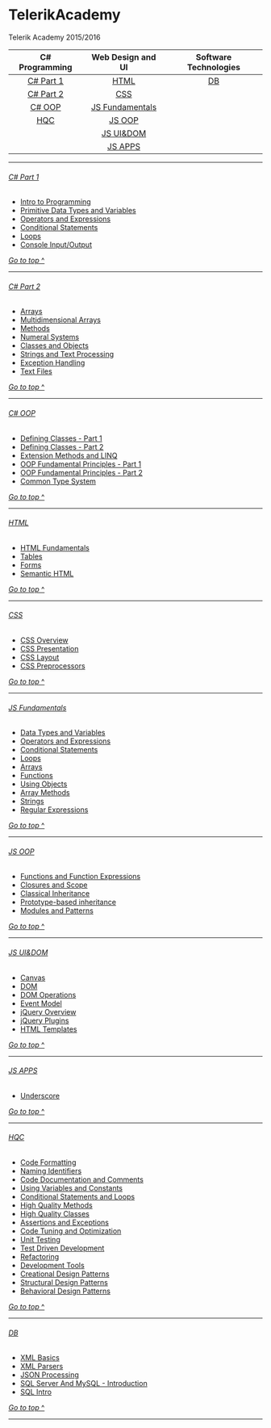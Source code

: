 # TelerikAcademy
Telerik Academy 2015/2016

| C# Programming          | Web Design and UI                   | Software Technologies |
|:-----------------------:|:-----------------------------------:|:---------------------:|
| [C# Part 1](#c-part-1)  | [HTML](#html)                       | [DB](#db)             |
| [C# Part 2](#c-part-2)  | [CSS](#css)                         |                       |
| [C# OOP](#c-oop)        | [JS Fundamentals](#js-fundamentals) |                       |
| [HQC](#hqc)             | [JS OOP](#js-oop)                   |                       |
|                         | [JS UI&DOM](#js-uidom)              |                       |
|                         | [JS APPS](#js-apps)                 |                       |


---

###### [C# Part 1](Homeworks/C%231)
* [Intro to Programming](Homeworks/C%231/Intro-Programming-Homework)
* [Primitive Data Types and Variables](Homeworks/C%231/Primitive-Data-Types-Variables)
* [Operators and Expressions](Homeworks/C%231/Operators-And-Expressions)
* [Conditional Statements](Homeworks/C%231/Conditional-Statements)
* [Loops](Homeworks/C%231/Loops)
* [Console Input/Output](Homeworks/C%231/Console-Input-Output)

[*Go to top* ^](#telerikacademy)

---

###### [C# Part 2](Homeworks/C%232)
* [Arrays](Homeworks/C%232/Arrays)
* [Multidimensional Arrays](Homeworks/C%232/Matrices)
* [Methods](Homeworks/C%232/Methods)
* [Numeral Systems](Homeworks/C%232/Numeral-Systems)
* [Classes and Objects](Homeworks/C%232/Classes-And-Objects)
* [Strings and Text Processing](Homeworks/C%232/Strings-And-Text-Processing)
* [Exception Handling](Homeworks/C%232/Exception-Handling)
* [Text Files](Homeworks/C%232/Text-Files)

[*Go to top* ^](#telerikacademy)

---

###### [C# OOP](Homeworks/OOP)
* [Defining Classes - Part 1](Homeworks/OOP/Defining-Classes-FP)
* [Defining Classes - Part 2](Homeworks/OOP/Defining-Classes-SP)
* [Extension Methods and LINQ](Homeworks/OOP/Extension-Methods-And-LINQ)
* [OOP Fundamental Principles - Part 1](Homeworks/OOP/OOP-Fundamental-Principles-FP)
* [OOP Fundamental Principles - Part 2](Homeworks/OOP/OOP-Fundamental-Principles-SP)
* [Common Type System](Homeworks/OOP/Common-Type-System)

[*Go to top* ^](#telerikacademy)

---

###### [HTML](Homeworks/HTML)
* [HTML Fundamentals](Homeworks/HTML/HTML-Fundamentals)
* [Tables](Homeworks/HTML/HTML-Tables)
* [Forms](Homeworks/HTML/HTML-Forms)
* [Semantic HTML](Homeworks/HTML/HTML-Semantic)

[*Go to top* ^](#telerikacademy)

---

###### [CSS](Homeworks/CSS)
* [CSS Overview](Homeworks/CSS/CSS-Overview)
* [CSS Presentation](Homeworks/CSS/CSS-Presentation)
* [CSS Layout](Homeworks/CSS/CSS-Layout)
* [CSS Preprocessors](Homeworks/CSS/CSS-Processors)

[*Go to top* ^](#telerikacademy)

---

###### [JS Fundamentals](Homeworks/JS-FUNDAMENTALS)
* [Data Types and Variables](Homeworks/JS-FUNDAMENTALS/Data-Types-And-Variables)
* [Operators and Expressions](Homeworks/JS-FUNDAMENTALS/Operators-And-Expressions)
* [Conditional Statements](Homeworks/JS-FUNDAMENTALS/Conditional-Statements)
* [Loops](Homeworks/JS-FUNDAMENTALS/Loops)
* [Arrays](Homeworks/JS-FUNDAMENTALS/Arrays)
* [Functions](Homeworks/JS-FUNDAMENTALS/Functions)
* [Using Objects](Homeworks/JS-FUNDAMENTALS/Using-Objects)
* [Array Methods](Homeworks/JS-FUNDAMENTALS/Array-Methods)
* [Strings](Homeworks/JS-FUNDAMENTALS/Strings)
* [Regular Expressions](Homeworks/JS-FUNDAMENTALS/Regular-Expressions)

[*Go to top* ^](#telerikacademy)

---

###### [JS OOP](Homeworks/JS-OOP)
* [Functions and Function Expressions](Homeworks/JS-OOP/Functions-And-Function-Expressions)
* [Closures and Scope](Homeworks/JS-OOP/Scopes-and-Closure)
* [Classical Inheritance](Homeworks/JS-OOP/Classical-Inheritance)
* [Prototype-based inheritance](Homeworks/JS-OOP/Prototypal-Inheritance)
* [Modules and Patterns](Homeworks/JS-OOP/Modules-And-Patterns)

[*Go to top* ^](#telerikacademy)

---

###### [JS UI&DOM](Homeworks/JS-UI%26DOM)
* [Canvas](Homeworks/JS-UI%26DOM/Canvas)
* [DOM](Homeworks/JS-UI%26DOM/Document-Object-Model)
* [DOM Operations](Homeworks/JS-UI%26DOM/DOM-Operations)
* [Event Model](Homeworks/JS-UI%26DOM/Event-Model)
* [jQuery Overview](Homeworks/JS-UI%26DOM/jQuery-Overview)
* [jQuery Plugins](Homeworks/JS-UI%26DOM/jQuery-Plugins)
* [HTML Templates](Homeworks/JS-UI%26DOM/HTML-Templates)

[*Go to top* ^](#telerikacademy)

---

###### [JS APPS](Homeworks/JS-APPS)
* [Underscore](Homeworks/JS-APPS/Underscore)

[*Go to top* ^](#telerikacademy)

---

###### [HQC](Homeworks/HQC)
* [Code Formatting](Homeworks/HQC/Code-Formatting)
* [Naming Identifiers](Homeworks/HQC/Naming-Identifiers)
* [Code Documentation and Comments](Homeworks/HQC/Code-Documentation-And-Comments)
* [Using Variables and Constants](Homeworks/HQC/Using-Variables-And-Constants)
* [Conditional Statements and Loops](Homeworks/HQC/Conditional-Statements-And-Loops)
* [High Quality Methods](Homeworks/HQC/High-Quality-Methods)
* [High Quality Classes](Homeworks/HQC/High-Quality-Classes)
* [Assertions and Exceptions](Homeworks/HQC/Assertions-And-Exceptions)
* [Code Tuning and Optimization](Homeworks/HQC/Code-Tuning-And-Optimization)
* [Unit Testing](Homeworks/HQC/Unit-Testing)
* [Test Driven Development](Homeworks/HQC/Test-Driven-Development)
* [Refactoring](Homeworks/HQC/Refactoring)
* [Development Tools](Homeworks/HQC/Development-Tools)
* [Creational Design Patterns](Homeworks/HQC/Creational-Patterns)
* [Structural Design Patterns](Homeworks/HQC/Structural-Patterns)
* [Behavioral Design Patterns](Homeworks/HQC/Behavioral-Patterns)

[*Go to top* ^](#telerikacademy)


---

###### [DB](Homeworks/DB)
* [XML Basics](Homeworks/DB/XML-Basics)
* [XML Parsers](Homeworks/DB/XML-Parsers)
* [JSON Processing](Homeworks/DB/JSON-Processing)
* [SQL Server And MySQL - Introduction](Homeworks/DB/SQL-Server-And-MySQL-Introduction)
* [SQL Intro](Homeworks/DB/SQL-Intro)

[*Go to top* ^](#telerikacademy)

---
